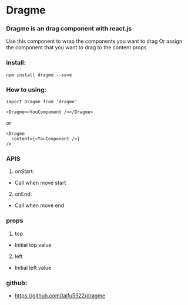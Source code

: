 # Dragme

### Dragme is an drag component with react.js

Use this component to wrap the components you want to drag
Or assign the component that you want to drag to the content props

### install:
    npm install dragme --save

### How to using:
    import Dragme from 'dragme'

    <Dragme><YouCompoment /></Dragme>

or

    <Dragme
      content={<YouComponent />}
    />

### APIS
1. onStart:
* Call when move start

2. onEnd:
* Call when move end

### props
1. top 
* Initial top value

2. left
* Initial left value

### github:

* https://github.com/taifu5522/dragme

